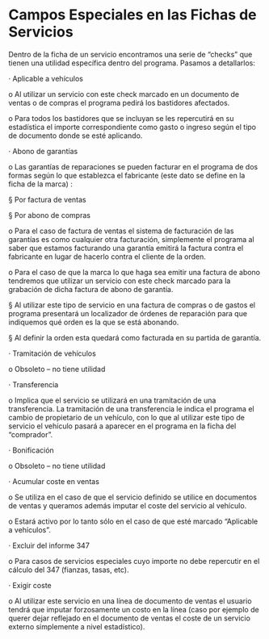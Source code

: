 # Campos Especiales en las Fichas de Servicios

Dentro de la ficha de un servicio encontramos una serie de “checks” que tienen una utilidad específica dentro del programa. Pasamos a detallarlos:

·         Aplicable a vehículos

o   Al utilizar un servicio con este check marcado en un documento de ventas o de compras el programa pedirá los bastidores afectados.

o   Para todos los bastidores que se incluyan se les repercutirá en su estadística el importe correspondiente como gasto o ingreso según el tipo de documento donde se esté aplicando.

·         Abono de garantías

o   Las garantías de reparaciones se pueden facturar en el programa de dos formas según lo que establezca el fabricante \(este dato se define en la ficha de la marca\) :

§  Por factura de ventas

§  Por abono de compras

o   Para el caso de factura de ventas el sistema de facturación de las garantías es como cualquier otra facturación, simplemente el programa al saber que estamos facturando una garantía emitirá la factura contra el fabricante en lugar de hacerlo contra el cliente de la orden.

o   Para el caso de que la marca lo que haga sea emitir una factura de abono tendremos que utilizar un servicio con este check marcado para la grabación de dicha factura de abono de garantía.

§  Al utilizar este tipo de servicio en una factura de compras o de gastos el programa presentará un localizador de órdenes de reparación para que indiquemos qué orden es la que se está abonando.

§  Al definir la orden esta quedará como facturada en su partida de garantía.

·         Tramitación de vehículos

o   Obsoleto – no tiene utilidad

·         Transferencia

o   Implica que el servicio se utilizará en una tramitación de una transferencia. La tramitación de una transferencia le indica el programa el cambio de propietario de un vehículo, con lo que al utilizar este tipo de servicio el vehículo pasará a aparecer en el programa en la ficha del “comprador”.

·         Bonificación

o   Obsoleto – no tiene utilidad

·         Acumular coste en ventas

o   Se utiliza en el caso de que el servicio definido se utilice en documentos de ventas y queramos además imputar el coste del servicio al vehículo.

o   Estará activo por lo tanto sólo en el caso de que esté marcado “Aplicable a vehículos”.

·         Excluir del informe 347

o   Para casos de servicios especiales cuyo importe no debe repercutir en el cálculo del 347 \(fianzas, tasas, etc\).

·         Exigir coste

o   Al utilizar este servicio en una línea de documento de ventas el usuario tendrá que imputar forzosamente un costo en la línea \(caso por ejemplo de querer dejar reflejado en el documento de ventas el coste de un servicio externo simplemente a nivel estadístico\).

